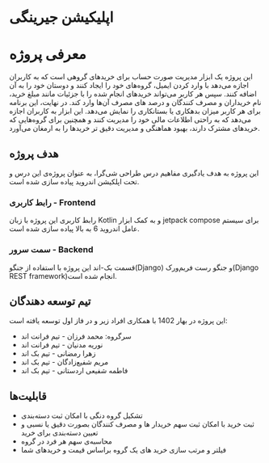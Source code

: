 # اپلیکیشن جیرینگی
# معرفی پروژه
این پروژه یک ابزار مدیریت صورت حساب برای خریدهای گروهی است که به کاربران اجازه می‌دهد با وارد کردن ایمیل، گروه‌های خود را ایجاد کنند و دوستان خود را به آن اضافه کنند. سپس هر کاربر می‌تواند خریدهای انجام شده را با جزئیات مانند مبلغ خرید، نام خریداران و مصرف کنندگان و درصد های مصرف آن‌ها وارد کند. در نهایت، این برنامه برای هر کاربر میزان بدهکاری یا بستانکاری را نمایش می‌دهد. این ابزار به کاربران اجازه می‌دهد که به راحتی اطلاعات مالی خود را مدیریت کنند و همچنین برای گروه‌هایی که خریدهای مشترک دارند، بهبود هماهنگی و مدیریت دقیق تر خریدها را به ارمغان می‌آورد.

## هدف پروژه 
این پروژه به هدف یادگیری مفاهیم درس طراحی شی‌گرا، به عنوان پروژه‌ی این درس و تحت اپلکیشن اندروید پیاده سازی شده است.
### رابط کاربری -  Frontend
رابط کاربری این پروژه با زبان Kotlin و به کمک ابزار jetpack compose برای سیستم عامل اندروید 6 به بالا پیاده سازی شده است. 
###  سمت سرور - Backend 
قسمت بک-اند این پروژه با استفاده از جنگو(Django) و جنگو رست فریم‌ورک(Django REST framework)انجام شده است.

## تیم توسعه دهندگان
این پروژه در بهار 1402 با همکاری افراد زیر و در فاز اول توسعه یافته است:
* سرگروه: محمد فرزان - تیم فرانت اند
* نوریه مدنیان - تیم فرانت اند
* زهرا رمضانی - تیم بک اند
* مریم شفیع‌زادگان - تیم بک اند
* فاطمه شفیعی اردستانی - تیم بک اند
 
## قابلیت‌ها
* تشکیل گروه دنگی با امکان ثبت دسته‌بندی
* ثبت خرید با امکان ثبت سهم خریدار ها و مصرف کنندگان بصورت دقیق یا نسبی و تعیین دسته‌بندی برای خرید
* محاسبه‌ی سهم هر فرد در گروه
* فیلتر و مرتب سازی خرید های یک گروه براساس قیمت و خریدهای شما

